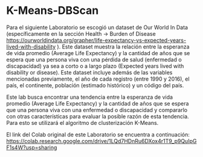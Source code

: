 # K-Means-DBScan

Para el siguiente Laboratorio se escogió un dataset de Our World In Data (específicamente en la sección Health -> Burden of Disease https://ourworldindata.org/grapher/life-expectancy-vs-expected-years-lived-with-disability ). Este dataset muestra la relación entre la esperanza de vida promedio (Average Life Expectancy) y la cantidad de años que se espera que una persona viva con una pérdida de salud (enfermedad o discapacidad) ya sea a corto o a largo plazo (Expected years lived with disability or disease). Este dataset incluye además de las variables mencionadas previamente, el año de cada registro (entre 1990 y 2016), el país, el continente, población (estimado histórico) y un código del país.

Este lab busca encontrar una tendencia entre la esperanza de vida promedio (Average Life Expectancy) y la cantidad de años que se espera que una persona viva con una enfermedad o discapacidad y compararlo con otras características para evaluar la posible razón de esta tendencia. Para esto se utilizará el algoritmo de clusterización K-Means.

El link del Colab original de este Laboratorio se encuentra a continuación:
https://colab.research.google.com/drive/1LQd7HDnRu6DXox4r1T9_p9QuIpGF1s4W?usp=sharing
